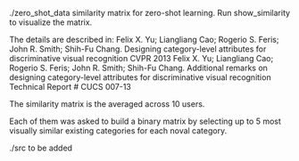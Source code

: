 ./zero_shot_data
similarity matrix for zero-shot learning.
Run show_similarity to visualize the matrix.
 
The details are described in:
Felix X. Yu; Liangliang Cao; Rogerio S. Feris; John R. Smith; Shih-Fu Chang.
Designing category-level attributes for discriminative visual recognition
CVPR 2013
Felix X. Yu; Liangliang Cao; Rogerio S. Feris; John R. Smith; Shih-Fu Chang.
Additional remarks on designing category-level attributes for discriminative visual recognition
Technical Report # CUCS 007-13

The similarity matrix is the averaged across 10 users. 
 
Each of them was asked to build a binary matrix by selecting up to 5 most 
visually similar existing categories for each noval category.

./src
to be added
